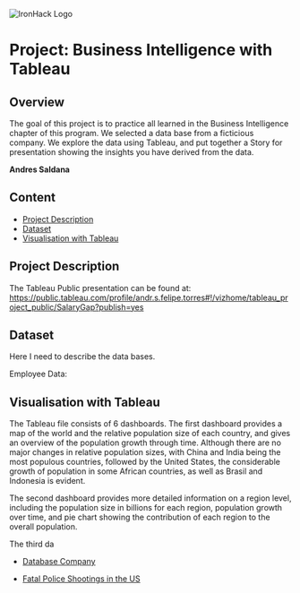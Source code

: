 ![IronHack Logo](https://s3-eu-west-1.amazonaws.com/ih-materials/uploads/upload_d5c5793015fec3be28a63c4fa3dd4d55.png)

# Project: Business Intelligence with Tableau

## Overview
The goal of this project is  to practice all learned in the Business Intelligence chapter of this program. We selected a data base 
 from a ficticious company.
 We explore the data using Tableau, and put together a Story for presentation showing the insights you have derived from the data. 

**Andres Saldana**

## Content
* [Project Description](#project-description) 
* [Dataset](#dataset)
* [Visualisation with Tableau](#visualisation-with-tableau)

## Project Description

The Tableau Public presentation can be found at:
 https://public.tableau.com/profile/andr.s.felipe.torres#!/vizhome/tableau_project_public/SalaryGap?publish=yes


## Dataset
Here I need to describe the data bases. 

Employee Data: 




## Visualisation with Tableau

The Tableau file consists of 6 dashboards. The first dashboard provides a map of the world and the relative 
population size of each country, and gives an overview of the population growth through time. Although there
 are no major changes in relative population sizes, with China and India being the most populous countries, followed by the
 United States, the considerable growth of population in some African countries, as well as Brasil and Indonesia is evident. 

The second dashboard provides more detailed information on a region level, including the population size in 
billions for each region, population growth over time, and pie chart showing the contribution of each region to the overall population. 

The third da


* [Database Company](https://www.dropbox.com/s/3czfpe0njsq868q/employees_mod.sql?dl=0)


* [Fatal Police Shootings in the US](https://www.kaggle.com/kwullum/fatal-police-shootings-in-the-us?select=PercentagePeopleBelowPovertyLevel.csv)